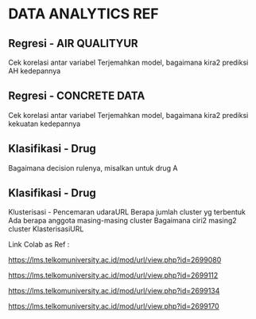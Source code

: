 # DATA ANALYTICS REF

## Regresi - AIR QUALITYUR

Cek korelasi antar variabel
Terjemahkan model, bagaimana kira2 prediksi AH kedepannya

## Regresi - CONCRETE DATA

Cek korelasi antar variabel
Terjemahkan model, bagaimana kira2 prediksi kekuatan kedepannya

## Klasifikasi - Drug
Bagaimana decision rulenya, misalkan untuk drug A

## Klasifikasi - Drug
Klusterisasi - Pencemaran udaraURL
Berapa jumlah cluster yg terbentuk
Ada berapa anggota masing-masing cluster
Bagaimana ciri2 masing2 cluster
KlasterisasiURL

Link Colab as Ref :

https://lms.telkomuniversity.ac.id/mod/url/view.php?id=2699080

https://lms.telkomuniversity.ac.id/mod/url/view.php?id=2699112

https://lms.telkomuniversity.ac.id/mod/url/view.php?id=2699134

https://lms.telkomuniversity.ac.id/mod/url/view.php?id=2699170


